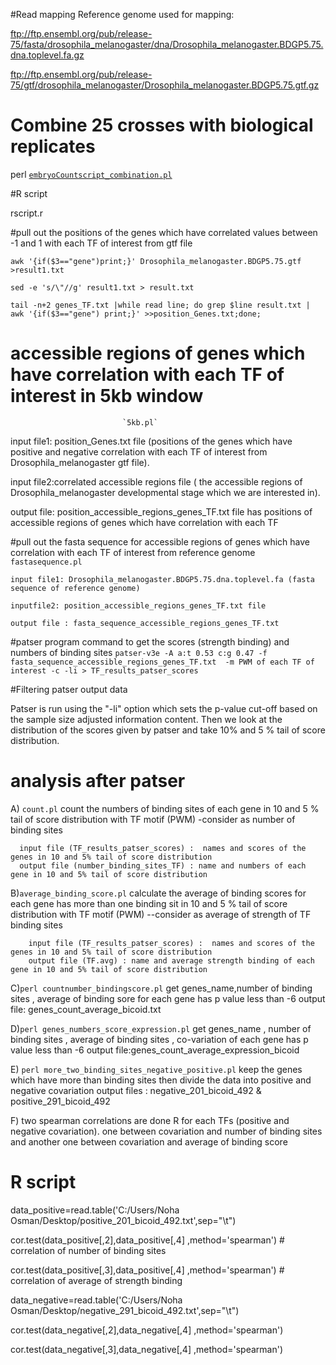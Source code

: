 #Read mapping
Reference genome used for mapping:

ftp://ftp.ensembl.org/pub/release-75/fasta/drosophila_melanogaster/dna/Drosophila_melanogaster.BDGP5.75.dna.toplevel.fa.gz

ftp://ftp.ensembl.org/pub/release-75/gtf/drosophila_melanogaster/Drosophila_melanogaster.BDGP5.75.gtf.gz

# Combine 25 crosses with biological replicates


perl [`embryoCountscript_combination.pl`](https://github.com/thkitapci/Inference_of_TF_regulatory_networks/blob/master/embryoCountscript_combination.pl)

#R script
						   
rscript.r


#pull out the positions of the genes which have correlated values between -1 and 1 with each TF of interest from gtf file

`awk '{if($3=="gene")print;}' Drosophila_melanogaster.BDGP5.75.gtf >result1.txt`

`sed -e 's/\"//g' result1.txt > result.txt`

`tail -n+2 genes_TF.txt |while read line; do grep $line result.txt | awk '{if($3=="gene") print;}' >>position_Genes.txt;done;`

# accessible regions of genes which have correlation with each TF of interest in 5kb window
                             `5kb.pl`
                             
  input file1: position_Genes.txt file (positions of the genes which have positive and negative correlation with each TF of interest from  Drosophila_melanogaster gtf file).
  
  input file2:correlated accessible regions file ( the accessible regions of Drosophila_melanogaster developmental stage which we are interested in).
  
   output file: position_accessible_regions_genes_TF.txt file has positions of accessible regions of genes which have correlation with each TF

#pull out the fasta sequence for  accessible regions of genes which have correlation with each TF of interest  from reference genome
                            `fastasequence.pl`

    input file1: Drosophila_melanogaster.BDGP5.75.dna.toplevel.fa (fasta sequence of reference genome)
    
    inputfile2: position_accessible_regions_genes_TF.txt file
    
    output file : fasta_sequence_accessible_regions_genes_TF.txt


#patser program command to get the scores (strength binding) and numbers of binding sites 
`patser-v3e -A a:t 0.53 c:g 0.47 -f fasta_sequence_accessible_regions_genes_TF.txt  -m PWM of each TF of interest -c -li > TF_results_patser_scores`

#Filtering patser output data

 Patser is run using the "-li" option which sets the p-value cut-off based on the sample size adjusted information content. Then we look at the distribution of the scores given by patser  and take  10% and 5 % tail of score distribution.


# analysis after patser

A) `count.pl` count the numbers of binding sites of each gene in 10 and 5 % tail of score distribution with TF motif (PWM) -consider as number of binding sites 

      input file (TF_results_patser_scores) :  names and scores of the genes in 10 and 5% tail of score distribution
      output file (number_binding_sites_TF) : name and numbers of each gene in 10 and 5% tail of score distribution
                             


B)`average_binding_score.pl` calculate the average of  binding scores for each gene has more than one binding sit in 10 and 5 % tail of score distribution with TF motif (PWM) --consider as average of strength of TF binding sites 
                     
        input file (TF_results_patser_scores) :  names and scores of the genes in 10 and 5% tail of score distribution
        output file (TF.avg) : name and average strength binding of each gene in 10 and 5% tail of score distribution

C)`perl countnumber_bindingscore.pl` get genes_name,number of binding sites , average of binding sore for each gene has p value less than -6 output file: genes_count_average_bicoid.txt

D)`perl genes_numbers_score_expression.pl` get genes_name , number of binding sites , average of binding sites , co-variation of each gene has p value less than -6 output file:genes_count_average_expression_bicoid

E) `perl more_two_binding_sites_negative_positive.pl` keep the genes which have more than binding sites then divide the data into positive and negative covariation output files : negative_201_bicoid_492 & positive_291_bicoid_492

F) two spearman correlations are done R for each TFs (positive and negative covariation). one between covariation and number of binding sites and another one between covariation and average of binding score

# R script 
data_positive=read.table('C:/Users/Noha Osman/Desktop/positive_201_bicoid_492.txt',sep="\t")

cor.test(data_positive[,2],data_positive[,4] ,method='spearman')  # correlation of number of binding sites

cor.test(data_positive[,3],data_positive[,4] ,method='spearman')   # correlation of average of strength binding

data_negative=read.table('C:/Users/Noha Osman/Desktop/negative_291_bicoid_492.txt',sep="\t")

cor.test(data_negative[,2],data_negative[,4] ,method='spearman')

cor.test(data_negative[,3],data_negative[,4] ,method='spearman')





